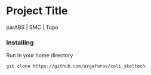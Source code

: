 # Project Title

parABS | SMC | Topo

### Installing

Run in your home directory

```
git clone https://github.com/argafurov/coli_skoltech
```


